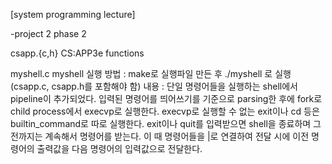 [system programming lecture]

-project 2 phase 2

csapp.{c,h}
        CS:APP3e functions

myshell.c
        myshell
실행 방법 : make로 실행파일 만든 후 ./myshell 로 실행(csapp.c, csapp.h를 포함해야 함)
내용 : 단일 명령어들을 실행하는 shell에서 pipeline이 추가되었다. 입력된 명령어를 띄어쓰기를 기준으로 parsing한 후에 fork로 child process에서 execvp로 실행한다. execvp로 실행할 수 없는 exit이나 cd 등은 builtin_command로 따로 실행한다. exit이나 quit를 입력받으면 shell을 종료하며 그 전까지는 계속해서 명령어를 받는다. 이 때 명령어들을 |로 연결하여 전달 시에 이전 명령어의 출력값을 다음 명령어의 입력값으로 전달한다.